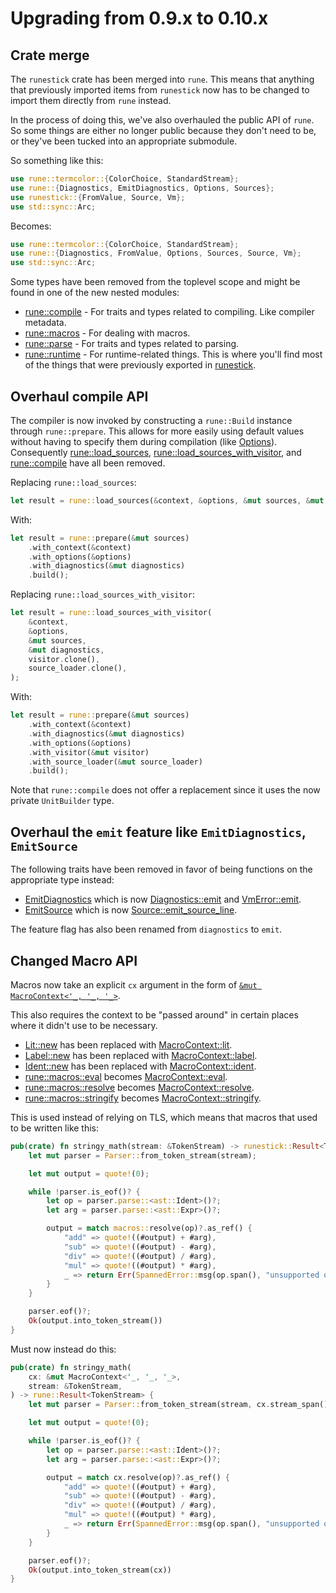 # Upgrading from 0.9.x to 0.10.x

## Crate merge

The `runestick` crate has been merged into `rune`. This means that anything that
previously imported items from `runestick` now has to be changed to import them
directly from `rune` instead.

In the process of doing this, we've also overhauled the public API of `rune`. So
some things are either no longer public because they don't need to be, or
they've been tucked into an appropriate submodule.

So something like this:

```rust
use rune::termcolor::{ColorChoice, StandardStream};
use rune::{Diagnostics, EmitDiagnostics, Options, Sources};
use runestick::{FromValue, Source, Vm};
use std::sync::Arc;
```

Becomes:

```rust
use rune::termcolor::{ColorChoice, StandardStream};
use rune::{Diagnostics, FromValue, Options, Sources, Source, Vm};
use std::sync::Arc;
```

Some types have been removed from the toplevel scope and might be found in one
of the new nested modules:

* [rune::compile] - For traits and types related to compiling. Like compiler
  metadata.
* [rune::macros] - For dealing with macros.
* [rune::parse] - For traits and types related to parsing.
* [rune::runtime] - For runtime-related things. This is where you'll find most
  of the things that were previously exported in [runestick].

[rune::compile]: https://docs.rs/rune/0.10.0/rune/compile/index.html
[rune::macros]: https://docs.rs/rune/0.10.0/rune/macros/index.html
[rune::parse]: https://docs.rs/rune/0.10.0/rune/parse/index.html
[rune::runtime]: https://docs.rs/rune/0.10.0/rune/runtime/index.html
[runestick]: https://docs.rs/runestick/0.9.1/runestick/

## Overhaul compile API

The compiler is now invoked by constructing a `rune::Build` instance through
`rune::prepare`. This allows for more easily using default values without having
to specify them during compilation (like [Options]). Consequently
[rune::load_sources], [rune::load_sources_with_visitor], and [rune::compile]
have all been removed.

[Options]: https://docs.rs/rune/0.9.1/rune/struct.Options.html
[rune::load_sources]: https://docs.rs/rune/0.9.1/rune/fn.load_sources.html
[rune::load_sources_with_visitor]: https://docs.rs/rune/0.9.1/rune/fn.load_sources_with_visitor.html
[rune::compile]: https://docs.rs/rune/0.9.1/rune/fn.compile.html

Replacing `rune::load_sources`:

```rust
let result = rune::load_sources(&context, &options, &mut sources, &mut diagnostics);
```

With:

```rust
let result = rune::prepare(&mut sources)
    .with_context(&context)
    .with_options(&options)
    .with_diagnostics(&mut diagnostics)
    .build();
```

Replacing `rune::load_sources_with_visitor`:

```rust
let result = rune::load_sources_with_visitor(
    &context,
    &options,
    &mut sources,
    &mut diagnostics,
    visitor.clone(),
    source_loader.clone(),
);
```

With:

```rust
let result = rune::prepare(&mut sources)
    .with_context(&context)
    .with_diagnostics(&mut diagnostics)
    .with_options(&options)
    .with_visitor(&mut visitor)
    .with_source_loader(&mut source_loader)
    .build();
```

Note that `rune::compile` does not offer a replacement since it uses the now
private `UnitBuilder` type.

## Overhaul the `emit` feature like `EmitDiagnostics`, `EmitSource`

The following traits have been removed in favor of being functions on the
appropriate type instead:

* [EmitDiagnostics] which is now [Diagnostics::emit] and [VmError::emit].
* [EmitSource] which is now [Source::emit_source_line].

The feature flag has also been renamed from `diagnostics` to `emit`.

[Diagnostics::emit]: https://docs.rs/rune/0.10.0/rune/struct.Diagnostics.html#method.emit
[EmitDiagnostics]: https://docs.rs/rune/0.9.1/rune/trait.EmitDiagnostics.html
[EmitSource]: https://docs.rs/rune/0.9.1/rune/trait.EmitSource.html
[Source::emit_source_line]: https://docs.rs/rune/0.10.0/rune/struct.Source.html#method.emit_source_line
[VmError::emit]: https://docs.rs/rune/0.10.0/rune/runtime/struct.VmError.html#method.emit

## Changed Macro API

Macros now take an explicit `cx` argument in the form of [`&mut
MacroContext<'_, '_, '_>`][MacroContext].

This also requires the context to be "passed around" in certain places where it
didn't use to be necessary.

* [Lit::new] has been replaced with [MacroContext::lit].
* [Label::new] has been replaced with [MacroContext::label].
* [Ident::new] has been replaced with [MacroContext::ident].
* [rune::macros::eval] becomes [MacroContext::eval].
* [rune::macros::resolve] becomes [MacroContext::resolve].
* [rune::macros::stringify] becomes [MacroContext::stringify].

This is used instead of relying on TLS, which means that macros that used to be
written like this:

```rust
pub(crate) fn stringy_math(stream: &TokenStream) -> runestick::Result<TokenStream> {
    let mut parser = Parser::from_token_stream(stream);

    let mut output = quote!(0);

    while !parser.is_eof()? {
        let op = parser.parse::<ast::Ident>()?;
        let arg = parser.parse::<ast::Expr>()?;

        output = match macros::resolve(op)?.as_ref() {
            "add" => quote!((#output) + #arg),
            "sub" => quote!((#output) - #arg),
            "div" => quote!((#output) / #arg),
            "mul" => quote!((#output) * #arg),
            _ => return Err(SpannedError::msg(op.span(), "unsupported operation").into()),
        }
    }

    parser.eof()?;
    Ok(output.into_token_stream())
}
```

Must now instead do this:

```rust
pub(crate) fn stringy_math(
    cx: &mut MacroContext<'_, '_, '_>,
    stream: &TokenStream,
) -> rune::Result<TokenStream> {
    let mut parser = Parser::from_token_stream(stream, cx.stream_span());

    let mut output = quote!(0);

    while !parser.is_eof()? {
        let op = parser.parse::<ast::Ident>()?;
        let arg = parser.parse::<ast::Expr>()?;

        output = match cx.resolve(op)?.as_ref() {
            "add" => quote!((#output) + #arg),
            "sub" => quote!((#output) - #arg),
            "div" => quote!((#output) / #arg),
            "mul" => quote!((#output) * #arg),
            _ => return Err(SpannedError::msg(op.span(), "unsupported operation").into()),
        }
    }

    parser.eof()?;
    Ok(output.into_token_stream(cx))
}
```

[Lit::new]: https://docs.rs/rune/0.9.1/rune/ast/enum.Lit.html#method.new
[Label::new]: https://docs.rs/rune/0.9.1/rune/ast/struct.Label.html#method.new
[Ident::new]: https://docs.rs/rune/0.9.1/rune/ast/struct.Ident.html#method.new
[MacroContext::eval]: https://docs.rs/rune/0.10.0/rune/macros/struct.MacroContext.html#method.eval
[MacroContext::lit]: https://docs.rs/rune/0.10.0/rune/macros/struct.MacroContext.html#method.lit
[MacroContext::label]: https://docs.rs/rune/0.10.0/rune/macros/struct.MacroContext.html#method.label
[MacroContext::ident]: https://docs.rs/rune/0.10.0/rune/macros/struct.MacroContext.html#method.ident
[MacroContext::resolve]: https://docs.rs/rune/0.10.0/rune/macros/struct.MacroContext.html#method.resolve
[MacroContext::stringify]: https://docs.rs/rune/0.10.0/rune/macros/struct.MacroContext.html#method.stringify
[MacroContext]: https://docs.rs/rune/0.10.0/rune/macros/struct.MacroContext.html
[rune::macros::eval]: https://docs.rs/rune/0.9.1/rune/macros/fn.eval.html
[rune::macros::resolve]: https://docs.rs/rune/0.9.1/rune/macros/fn.resolve.html
[rune::macros::stringify]: https://docs.rs/rune/0.9.1/rune/macros/fn.stringify.html